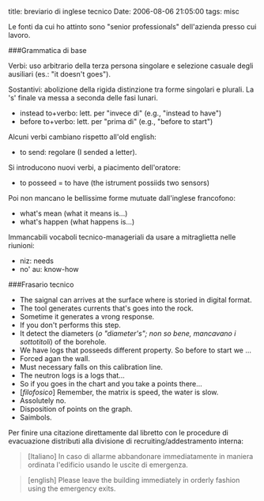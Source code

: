 title: breviario di inglese tecnico
Date: 2006-08-06 21:05:00
tags: misc
 

Le fonti da cui ho attinto sono "senior professionals" dell'azienda presso cui lavoro.  
  
###Grammatica di base  
  
Verbi: uso arbitrario della terza persona singolare e selezione casuale degli ausiliari (es.: "it doesn't goes"). 

Sostantivi: abolizione della rigida distinzione tra forme singolari e plurali. La 's' finale va messa a seconda delle fasi lunari.  
  
* instead to+verbo: lett. per "invece di" (e.g., "instead to have")  
* before to+verbo: lett. per "prima di" (e.g., "before to start")  
  
Alcuni verbi cambiano rispetto all'old english:  

* to send: regolare (I sended a letter).  
  
Si introducono nuovi verbi, a piacimento dell'oratore:  

* to posseed = to have (the istrument possiids two sensors)  
  
Poi non mancano le bellissime forme mutuate dall'inglese francofono:  

* what's mean (what it means is...)  
* what's happen (what happens is...)  
  
Immancabili vocaboli tecnico-manageriali da usare a mitraglietta nelle riunioni:  

* niz: needs  
* no' au: know-how  
  
###Frasario tecnico  
  
* The saignal can arrives at the surface where is storied in digital format.  
* The tool generates currents that's goes into the rock.  
* Sometime it generates a vrong response.  
* If you don't performs this step.  
* It detect the diameters (*o "diameter's"; non so bene, mancavano i sottotitoli*) of the borehole.  
* We have logs that posseeds different property. So before to start we ...  
* Forced agan the wall.  
* Must necessary falls on this calibration line.  
* The neutron logs is a logs that...  
* So if you goes in the chart and you take a points there...  
* [*filofosico*] Remember, the matrix is speed, the water is slow.  
* Assolutely no.  
* Disposition of points on the graph.  
* Saimbols.  
  
Per finire una citazione direttamente dal libretto con le procedure di evacuazione distributi alla divisione di recruiting/addestramento interna: 


> [Italiano] In caso di allarme abbandonare immediatamente in maniera ordinata l'edificio usando le uscite di emergenza.  
  
> [english] Please leave the building immediately in orderly fashion using the emergency exits.
